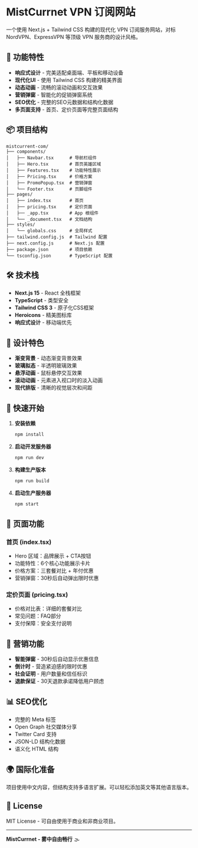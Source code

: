 # MistCurrnet VPN 订阅网站

一个使用 Next.js + Tailwind CSS 构建的现代化 VPN 订阅服务网站，对标 NordVPN、ExpressVPN 等顶级 VPN 服务商的设计风格。

## 🚀 功能特性

- **响应式设计** - 完美适配桌面端、平板和移动设备
- **现代化UI** - 使用 Tailwind CSS 构建的精美界面
- **动态动画** - 流畅的滚动动画和交互效果  
- **营销弹窗** - 智能化的促销弹窗系统
- **SEO优化** - 完整的SEO元数据和结构化数据
- **多页面支持** - 首页、定价页面等完整页面结构

## 📦 项目结构

```
mistcurrent-com/
├── components/
│   ├── Navbar.tsx      # 导航栏组件
│   ├── Hero.tsx        # 首页英雄区域
│   ├── Features.tsx    # 功能特性展示
│   ├── Pricing.tsx     # 价格方案
│   ├── PromoPopup.tsx  # 营销弹窗
│   └── Footer.tsx      # 页脚组件
├── pages/
│   ├── index.tsx       # 首页
│   ├── pricing.tsx     # 定价页面
│   ├── _app.tsx        # App 根组件
│   └── _document.tsx   # 文档结构
├── styles/
│   └── globals.css     # 全局样式
├── tailwind.config.js  # Tailwind 配置
├── next.config.js      # Next.js 配置
├── package.json        # 项目依赖
└── tsconfig.json       # TypeScript 配置
```

## 🛠️ 技术栈

- **Next.js 15** - React 全栈框架
- **TypeScript** - 类型安全
- **Tailwind CSS 3** - 原子化CSS框架
- **Heroicons** - 精美图标库
- **响应式设计** - 移动端优先

## 🎨 设计特色

- **渐变背景** - 动态渐变背景效果
- **玻璃拟态** - 半透明玻璃效果
- **悬浮动画** - 鼠标悬停交互效果
- **滚动动画** - 元素进入视口时的淡入动画
- **现代排版** - 清晰的视觉层次和间距

## 🚀 快速开始

1. **安装依赖**
   ```bash
   npm install
   ```

2. **启动开发服务器**
   ```bash
   npm run dev
   ```

3. **构建生产版本**
   ```bash
   npm run build
   ```

4. **启动生产服务器**
   ```bash
   npm start
   ```

## 📱 页面功能

### 首页 (index.tsx)
- Hero 区域：品牌展示 + CTA按钮
- 功能特性：6个核心功能展示卡片
- 价格方案：三套餐对比 + 年付优惠
- 营销弹窗：30秒后自动弹出限时优惠

### 定价页面 (pricing.tsx)
- 价格对比表：详细的套餐对比
- 常见问题：FAQ部分
- 支付保障：安全支付说明

## 🎯 营销功能

- **智能弹窗** - 30秒后自动显示优惠信息
- **倒计时** - 营造紧迫感的限时优惠
- **社会证明** - 用户数量和信任标识
- **退款保证** - 30天退款承诺降低用户顾虑

## 📊 SEO优化

- 完整的 Meta 标签
- Open Graph 社交媒体分享
- Twitter Card 支持
- JSON-LD 结构化数据
- 语义化 HTML 结构

## 🌍 国际化准备

项目使用中文内容，但结构支持多语言扩展。可以轻松添加英文等其他语言版本。

## 📝 License

MIT License - 可自由使用于商业和非商业项目。

---

**MistCurrnet - 雾中自由畅行** 🌫️